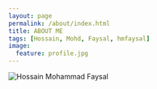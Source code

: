 ```yaml
---
layout: page
permalink: /about/index.html
title: ABOUT ME
tags: [Hossain, Mohd, Faysal, hmfaysal]
image:
  feature: profile.jpg
---
```


  <img src="{{ site.url }}/images/profile.jpg" alt="Hossain Mohammad Faysal">

